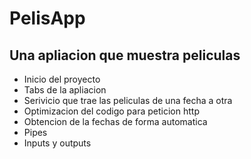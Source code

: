 # PelisApp

## Una apliacion que muestra peliculas 

- Inicio del proyecto
- Tabs de la apliacion 
- Serivicio que trae las peliculas de una fecha a otra
- Optimizacion del codigo para peticion http
- Obtencion de la fechas de forma automatica
- Pipes
- Inputs y outputs
